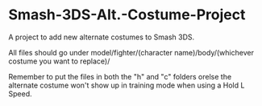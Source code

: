 # Smash-3DS-Alt.-Costume-Project

A project to add new alternate costumes to Smash 3DS.

All files should go under model/fighter/(character name)/body/(whichever costume you want to replace)/

Remember to put the files in both the "h" and "c" folders orelse the alternate costume won't show up in training mode when using a Hold L Speed.
